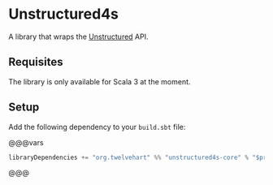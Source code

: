 # Unstructured4s

A library that wraps the [Unstructured] API.

[Unstructured]: https://unstructured.io

## Requisites

The library is only available for Scala 3 at the moment.

## Setup

Add the following dependency to your `build.sbt` file:

@@@vars
~~~ scala
libraryDependencies += "org.twelvehart" %% "unstructured4s-core" % "$project.version$"
~~~
@@@
